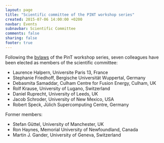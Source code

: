 ```yaml
---
layout: page
title: "Scientific committee of the PINT workshop series"
created: 2015-07-06 14:00:00 +0200
navbar: Events
subnavbar: Scientific Committee
comments: false
sharing: false
footer: true
---
```


Following the [bylaws](/events/bylaws.html) of the PinT workshop series, seven colleagues have been elected as members of the scientific committee:

 - Laurence Halpern, Universite Paris 13, France
 - Stephanie Friedhoff, Bergische Universität Wuppertal, Germany
 - Debasmita Samaddar, Culham Centre for Fusion Energy, Culham, UK
 - Rolf Krause, University of Lugano, Switzerland
 - Daniel Ruprecht, University of Leeds, UK
 - Jacob Schroder, University of New Mexico, USA
 - Robert Speck, Jülich Supercomputing Centre, Germany

Former members:

 - Stefan Güttel, University of Manchester, UK
 - Ron Haynes, Memorial University of Newfoundland, Canada
 - Martin J. Gander, University of Geneva, Switzerland
